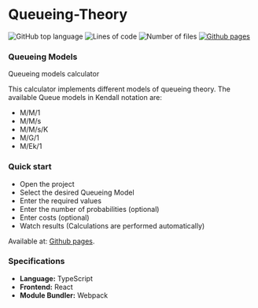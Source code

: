 # Queueing-Theory
![GitHub top language](https://img.shields.io/github/languages/top/PedroRangelP/Queueing-Theory)
![Lines of code](https://tokei.rs/b1/github/PedroRangelP/Queueing-Theory?category=code)
![Number of files](https://tokei.rs/b1/github/PedroRangelP/Queueing-Theory?category=files)
[![Github pages](https://img.shields.io/website-up-down-green-red/http/shields.io.svg)](https://pedrorangelp.github.io/Queueing-Theory/MM1)

### Queueing Models
Queueing models calculator

This calculator implements different models of queueing theory. 
The available Queue models in Kendall notation are:

- M/M/1
- M/M/s
- M/M/s/K
- M/G/1
- M/Ek/1

### Quick start
- Open the project
- Select the desired Queueing Model
- Enter the required values
- Enter the number of probabilities (optional)
- Enter costs (optional)
- Watch results (Calculations are performed automatically)

Available at: [Github pages](https://pedrorangelp.github.io/Queueing-Theory/).

### Specifications
- **Language:** TypeScript
- **Frontend:** React
- **Module Bundler:** Webpack
